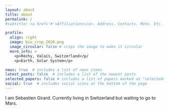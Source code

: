 ```yaml
---
layout: about
title: about
permalink: /
#subtitle: <a href='#'>Affiliations</a>. Address. Contacts. Moto. Etc.

profile:
  align: right
  image: bio_crop_2020.png
  image_circular: false # crops the image to make it circular
  more_info: >
    <p>Réchy, Valais, Switzerland</p/
    <p>Earth, Solar System</p>

news: true  # includes a list of news items
latest_posts: false  # includes a list of the newest posts
selected_papers: false # includes a list of papers marked as "selected={true}"
social: true  # includes social icons at the bottom of the page
---
```


I am Sebastien Girard. Currently living in Switzerland but waiting to go to Mars.